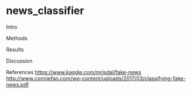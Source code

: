 # news_classifier

Intro

Methods

Results

Discussion

References
https://www.kaggle.com/mrisdal/fake-news
http://www.conniefan.com/wp-content/uploads/2017/03/classifying-fake-news.pdf
